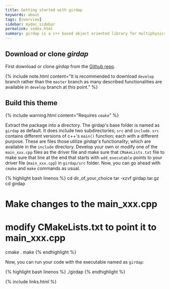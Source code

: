 ```yaml
---
title: Getting started with girdap
keywords: about
tags: [overview]
sidebar: mydoc_sidebar
permalink: index.html
summary: girdap is a c++ based object oriented library for multiphysics simulations on self-managed grids. 
---
```


## Download or clone _girdap_

First download or clone _girdap_ from the [Github repo](https://github.com/uzgoren/girdap).

{% include note.html content="It is recommended to download `develop` branch rather than the `master` branch as many described functionalities are available in `develop` branch at this point." %}

## Build this theme

{% include warning.html content="Requires `cmake`" %}

Extract the package into a directory. The girdap's base folder is named as `girdap` as default. It does include two subdirectories; `src` and `include`. `src` contains different versions of c++'s `main()` function; each with a different purpose. These are files those utilize _girdap_'s functionality; which are available in the `include` directory. Develop your own or modify one of the `main_xxx.cpp` files as the driver file and make sure that `CMakeLists.txt` file to make sure that line at the end that starts with `add_executable` points to your driver file (`main_xxx.cpp`) in `girdap/src` folder. Now, you can go ahead with `cmake` and `make` commands as usual.

{% highlight bash linenos %}
cd dir_of_your_choice
tar -xzvf girdap.tar.gz
cd girdap
# Make changes to the main_xxx.cpp
# modify CMakeLists.txt to point it to main_xxx.cpp
cmake .
make
{% endhighlight %}

Now, you can run your code with the executable named as `girdap`:

{% highlight bash linenos %}
./girdap
{% endhighlight %}

{% include links.html %}
